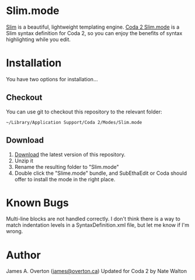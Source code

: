 # Slim.mode

[Slim](http://slim-lang.com) is a beautiful, lightweight templating engine. [Coda 2 Slim.mode](https://github.com/nwalton3/Coda-2-Slim.mode) is a Slim syntax definition for Coda 2, so you can enjoy the benefits of syntax highlighting while you edit.

# Installation

You have two options for installation...

## Checkout

You can use git to checkout this repository to the relevant folder:

    ~/Library/Application Support/Coda 2/Modes/Slim.mode

## Download

1. [Download][] the latest version of this repository.
2. Unzip it
3. Rename the resulting folder to "Slim.mode"
4. Double click the "Slime.mode" bundle, and SubEthaEdit or Coda should offer to install the mode in the right place.

[download]:https://github.com/nwalton3/Coda-2-Slim.mode/zipball/master

# Known Bugs

Multi-line blocks are not handled correctly. I don't think there is a way to match indentation levels in a SyntaxDefinition.xml file, but let me know if I'm wrong.

# Author

James A. Overton (james@overton.ca)
Updated for Coda 2 by Nate Walton 

